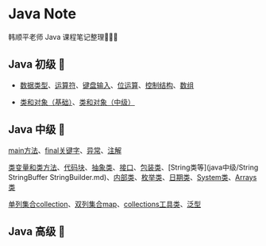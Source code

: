# Java Note

韩顺平老师 Java 课程笔记整理🥳🎉🚀

## Java 初级 🎉

- [数据类型](java初级/1数据类型.md)、[运算符](java初级/2运算符.md)、[键盘输入](java初级/3键盘输入.md)、[位运算](java初级/4位运算.md)、[控制结构](java初级/5控制结构.md)、[数组](java初级/6数组.md)

- [类和对象（基础）](java初级/7类和对象（基础）.md)、[类和对象（中级）](java初级/8类和对象（中级）.md)

## Java 中级 👀

[main方法](java中级/main方法.md)、[final关键字](java中级/final关键字.md)、[异常](java中级/异常.md)、[注解](java中级/注解.md)

[类变量和类方法](java中级/类变量和类方法（静态类、静态方法）.md)、[代码块](java中级/代码块.md)、[抽象类](java中级/抽象类.md)、[接口](java中级/接口.md)、[包装类](java中级/包装类.md)、[String类等](java中级/String StringBuffer StringBuilder.md)、[内部类](java中级/内部类.md)、[枚举类](java中级/枚举类.md)、[日期类](java中级/日期类.md)、[System类](java中级/System类.md)、[Arrays类](java中级/Arrays类.md)

[单列集合collection](java中级/集合单列collection.md)、[双列集合map](java中级/集合双列map.md)、[collections工具类](java中级/collections工具类.md)、[泛型](java中级/泛型.md)

## Java 高级 💪


